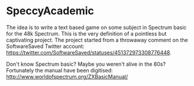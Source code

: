SpeccyAcademic
==============

The idea is to write a text based game on some subject in Spectrum basic for the 48k Spectrum. This is the very definition of a pointless but captivating project. The project started from a throwaway comment on the SoftwareSaved Twitter account: https://twitter.com/SoftwareSaved/statuses/451372973308776448. 

Don't know Spectrum basic? Maybe you weren't alive in the 80s? Fortunately the manual have been digitised: http://www.worldofspectrum.org/ZXBasicManual/
